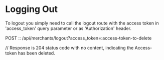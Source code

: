 # Logging Out

To logout you simply need to call the logout route with the access token in 'access\_token' query parameter or as 'Authorization' header.

POST :: /api/merchants/logout?access\_token=:access-token-to-delete

// Response is 204 status code with no content, indicating the Access-token has been deleted.
